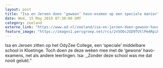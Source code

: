 ```yaml
---
layout: post
title: "Isa en Jeroen doen ‘gewoon’ havo-examen op een speciale manier"
date: Wed, 15 May 2019 07:30:00 GMT
category: zeeland
externe_link: "https://www.ad.nl/zeeland/isa-en-jeroen-doen-gewoon-havo-examen-op-een-speciale-manier~afc7fea7/"
feature_image: "https://images1.persgroep.net/rcs/2n5OOc2GD9TUtlPm4RpikP3fI0o/diocontent/148362406/_fitwidth/400/?appId=21791a8992982cd8da851550a453bd7f&quality=0.7"
---
```


Isa en Jeroen zitten op het OdyZee College, een ‘speciale’ middelbare school in Kloetinge. Toch doen ze deze weken mee met de ‘gewone’ havo-examens, net als andere leerlingen. Isa: ,,Zonder deze school was me dat nooit gelukt.”
